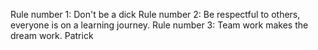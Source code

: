 Rule number 1: Don't be a dick
Rule number 2: Be respectful to others, everyone is on a learning journey. 
Rule number 3: Team work makes the dream work. 
Patrick
